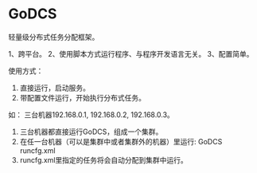 # GoDCS

轻量级分布式任务分配框架。

1、跨平台。
2、使用脚本方式运行程序、与程序开发语言无关。
3、配置简单。

使用方式：
1. 直接运行，启动服务。
2. 带配置文件运行，开始执行分布式任务。

如：
  三台机器192.168.0.1, 192.168.0.2, 192.168.0.3。
  1. 三台机器都直接运行GoDCS，组成一个集群。
  2. 在任一台机器（可以是集群中或者集群外的机器）里运行: GoDCS runcfg.xml
  3. runcfg.xml里指定的任务将会自动分配到集群中运行。
